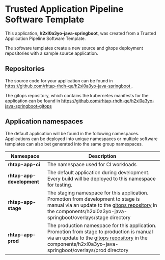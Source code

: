 # Trusted Application Pipeline Software Template

This application, **h2xl0a3yo-java-springboot**, was created from a Trusted Application Pipeline Software Template.

The software templates create a new source and gitops deployment repositories with a sample source application. 

## Repositories

The source code for your application can be found in [https://github.com/rhtap-rhdh-qe/h2xl0a3yo-java-springboot ](https://github.com/rhtap-rhdh-qe/h2xl0a3yo-java-springboot ).
 
The gitops repository, which contains the kubernetes manifests for the application can be found in 
[https://github.com/rhtap-rhdh-qe/h2xl0a3yo-java-springboot-gitops ](https://github.com/rhtap-rhdh-qe/h2xl0a3yo-java-springboot-gitops ) 

## Application namespaces 

The default application will be found in the following namespaces. Applications can be deployed into unique namespaces or multiple software templates can also bet generated into the same group namespaces.  

|  Namespace   |  Description   |  
| -------- | -------- |
| **rhtap-app-ci** | The namespace used for CI workloads |
| **rhtap-app-development** | The default application during development. Every build will be deployed to this namespace for testing. |
| **rhtap-app-stage** | The staging namespace for this application. Promotion from development to stage is manual via an update to the [gitops repository](https://github.com/rhtap-rhdh-qe/h2xl0a3yo-java-springboot-gitops ) in the components/h2xl0a3yo-java-springboot/overlays/stage directory |
| **rhtap-app-prod** | The production namespace for this application. Promotion from stage to production is manual via an update to the [gitops repository](https://github.com/rhtap-rhdh-qe/h2xl0a3yo-java-springboot-gitops ) in the components/h2xl0a3yo-java-springboot/overlays/prod directory |